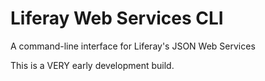 # Liferay Web Services CLI
A command-line interface for Liferay's JSON Web Services

This is a VERY early development build.